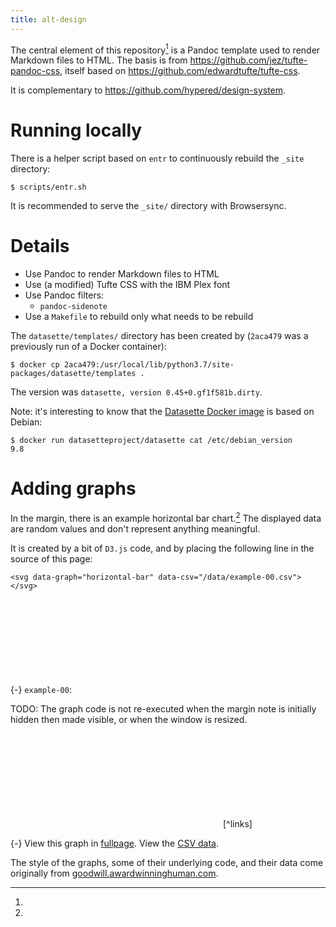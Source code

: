 ```yaml
---
title: alt-design
---
```


<section>

The central element of this repository[^compl] is a Pandoc template used to
render Markdown files to HTML. The basis is from
https://github.com/jez/tufte-pandoc-css, itself based on
https://github.com/edwardtufte/tufte-css.

[^compl]:
  It is complementary to https://github.com/hypered/design-system.

</section>


# Running locally

There is a helper script based on `entr` to continuously rebuild the `_site`
directory:

```
$ scripts/entr.sh
```

It is recommended to serve the `_site/` directory with Browsersync.


# Details

- Use Pandoc to render Markdown files to HTML
- Use (a modified) Tufte CSS with the IBM Plex font
- Use Pandoc filters:
   - `pandoc-sidenote`
- Use a `Makefile` to rebuild only what needs to be rebuild

The `datasette/templates/` directory has been created by (`2aca479` was a
previously run of a Docker container):

```
$ docker cp 2aca479:/usr/local/lib/python3.7/site-packages/datasette/templates .
```

The version was `datasette, version 0.45+0.gf1f581b.dirty`.

Note: it's interesting to know that the [Datasette Docker
image](https://github.com/simonw/datasette/blob/master/Dockerfile) is based on
Debian:

```
$ docker run datasetteproject/datasette cat /etc/debian_version
9.8
```


# Adding graphs

In the margin, there is an example horizontal bar chart.[^bar] The displayed
data are random values and don't represent anything meaningful.

It is created by a bit of `D3.js` code, and by placing the following line in
the source of this page:

```
<svg data-graph="horizontal-bar" data-csv="/data/example-00.csv"></svg>
```

[^bar]:
  {-} `example-00`: <svg data-graph="horizontal-bar" data-csv="/data/example-00.csv" data-color="blue"></svg>

TODO: The graph code is not re-executed when the margin note is initially
hidden then made visible, or when the window is resized.

<figure>
<svg data-graph="line" data-csv="/data/example-01.csv"></svg>[^links]
</figure>

[^links]:
  {-} View this graph in [fullpage](/fullscreen.html).
      View the [CSV data](/data/example-01.csv).


The style of the graphs, some of their underlying code, and their data come
originally from
[goodwill.awardwinninghuman.com](https://goodwill.awardwinninghuman.com/).

<script src="https://d3js.org/d3.v5.min.js"></script>
<script src="https://d3js.org/d3-array.v2.min.js"></script>
<script src="https://d3js.org/topojson.v2.min.js"></script>
<script type="text/javascript" src="/static/js/graphs/example-00.js"></script>
